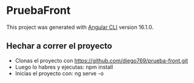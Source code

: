 # PruebaFront

This project was generated with [Angular CLI](https://github.com/angular/angular-cli) version 16.1.0.

## Hechar a correr el proyecto

- Clonas el proyecto con https://github.com/diego769/prueba-front.git
- Luego lo habres y ejecutas:   npm install
- Inicias el proyecto con: ng serve -o
